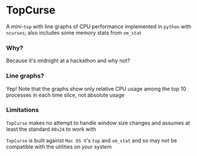 # TopCurse

A mini-`top` with line graphs of CPU performance implemented in `python` with `ncurses`; also includes some memory stats from `vm_stat`

### Why?
Because it's midnight at a hackathon and why not?

### Line graphs?
Yep! Note that the graphs show only relative CPU usage among the top 10 processes in each time slice, not absolute usage

### Limitations
`TopCurse` makes no attempt to handle window size changes and assumes at least the standard `80x24` to work with

`TopCurse` is built against `Mac OS X`'s `top` and `vm_stat` and so may not be compatible with the utilities on your system